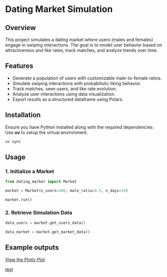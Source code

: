 # Dating Market Simulation

## Overview

This project simulates a dating market where users (males and females) engage in swiping interactions. The goal is to model user behavior based on attractiveness and like rates, track matches, and analyze trends over time.

## Features

- Generate a population of users with customizable male-to-female ratios.
- Simulate swiping interactions with probabilistic liking behavior.
- Track matches, seen users, and like rate evolution.
- Analyze user interactions using data visualization.
- Export results as a structured dataframe using Polars.

## Installation

Ensure you have Python installed along with the required dependencies: Use **uv** to setup the virtual environment.

```bash
uv sync
```

## Usage

### 1. Initialize a Market

```python
from dating_market import Market

market = Market(n_users=100, male_ratio=0.5, n_days=10)

market.run()
```

### 2. Retrieve Simulation Data

```python
data_users = market.get_users_data()

data_market = market.get_market_data()
```

## Example outputs

[View the Plotly Plot](https://github.com/lucarammel/DatingMarket/blob/main/pictures/match_rate_vs_liked_rate.html)

[test](https://github.com/lucarammel/DatingMarket/blob/main/pictures/match_vs_attractiveness.html)
